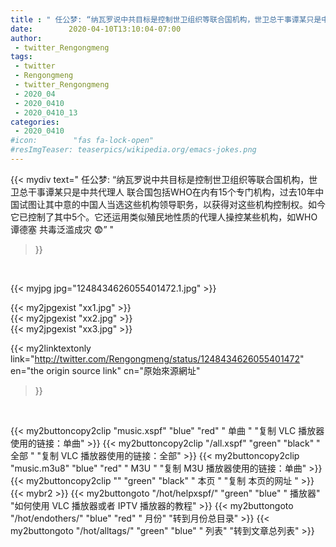```yaml
---
title : " 任公梦: “纳瓦罗说中共目标是控制世卫组织等联合国机构，世卫总干事谭某只是中共代理人&#10;联合国包括WHO在内有15个专门机构，过去10年中国试图让其中意的中国人当选这些机构领导职务，以获得对这些机构控制权。如今它已控制了其中5个。它还运用类似殖民地性质的代理人操控某些机构，如WHO谭德塞&#10;&#10;共毒泛滥成灾&#10;😨”  "
date:        2020-04-10T13:10:04-07:00
author:
 - twitter_Rengongmeng
tags:
 - twitter
 - Rengongmeng
 - twitter_Rengongmeng
 - 2020_04
 - 2020_0410
 - 2020_0410_13
categories:
 - 2020_0410
#icon:        "fas fa-lock-open"
#resImgTeaser: teaserpics/wikipedia.org/emacs-jokes.png
---
```


{{< mydiv text=" 任公梦: “纳瓦罗说中共目标是控制世卫组织等联合国机构，世卫总干事谭某只是中共代理人&#10;联合国包括WHO在内有15个专门机构，过去10年中国试图让其中意的中国人当选这些机构领导职务，以获得对这些机构控制权。如今它已控制了其中5个。它还运用类似殖民地性质的代理人操控某些机构，如WHO谭德塞&#10;&#10;共毒泛滥成灾&#10;😨”  "
>}}
<br>


 {{< myjpg jpg="1248434626055401472.1.jpg" >}}<br> 

{{< my2jpgexist "xx1.jpg" >}}<br>
{{< my2jpgexist "xx2.jpg" >}}<br>
{{< my2jpgexist "xx3.jpg" >}}<br>


{{< my2linktextonly link="http://twitter.com/Rengongmeng/status/1248434626055401472"
en="the origin source link" cn="原始來源網址"
>}}


<br>

{{< my2buttoncopy2clip "music.xspf"        "blue"   "red"    " 单曲 "  "复制 VLC 播放器使用的链接：单曲" >}} {{< my2buttoncopy2clip "/all.xspf"         "green"  "black"  " 全部 "  "复制 VLC 播放器使用的链接：全部" >}} {{< my2buttoncopy2clip "music.m3u8"        "blue"   "red"    " M3U  "    "复制 M3U 播放器使用的链接：单曲" >}} {{< my2buttoncopy2clip ""                  "green"  "black"  " 本页 "    "复制 本页的网址 " >}} {{< mybr2 >}} {{< my2buttongoto      "/hot/helpxspf/"    "green"  "blue"   " 播放器" "如何使用 VLC 播放器或者 IPTV 播放器的教程" >}} {{< my2buttongoto      "/hot/endothers/"   "blue"   "red"    " 月份"   "转到月份总目录" >}} {{< my2buttongoto      "/hot/alltags/"     "green"  "blue"   " 列表"   "转到文章总列表" >}} 
